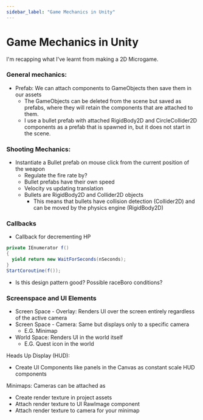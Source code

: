 ```yaml
---
sidebar_label: "Game Mechanics in Unity"
---
```


# Game Mechanics in Unity

I'm recapping what I've learnt from making a 2D Microgame.

### General mechanics:

- Prefab: We can attach components to GameObjects then save them in our assets
  - The GameObjects can be deleted from the scene but saved as prefabs, where they will retain the components that are attached to them.
  - I use a bullet prefab with attached RigidBody2D and CircleCollider2D components as a prefab that is spawned in, but it does not start in the scene.

### Shooting Mechanics:

- Instantiate a Bullet prefab on mouse click from the current position of the weapon
  - Regulate the fire rate by?
  - Bullet prefabs have their own speed
  - Velocity vs updating translation
  - Bullets are RigidBody2D and Collider2D objects
    - This means that bullets have collision detection (Collider2D) and can be moved by the physics engine (RigidBody2D)

### Callbacks

- Callback for decrementing HP
```csharp
private IEnumerator f()
{
  yield return new WaitForSeconds(nSeconds);
}
StartCoroutine(f());
```
- Is this design pattern good? Possible raceBoro conditions?

### Screenspace and UI Elements

- Screen Space - Overlay: Renders UI over the screen entirely regardless of the active camera
- Screen Space - Camera: Same but displays only to a specific camera
  - E.G. Minimap
- World Space: Renders UI in the world itself
  - E.G. Quest icon in the world

Heads Up Display (HUD):
- Create UI Components like panels in the Canvas as constant scale HUD components

Minimaps: Cameras can be attached as 
- Create render texture in project assets
- Attach render texture to UI RawImage component
- Attach render texture to camera for your minimap
